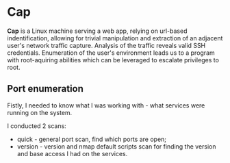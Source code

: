 # Cap
**Cap** is a Linux machine serving a web app, relying on url-based indentification, allowing for trivial manipulation and extraction of an adjacent user's network traffic capture. Analysis of the traffic reveals valid SSH credentials. Enumeration of the user's environment leads us to a program with root-aquiring abilities which can be leveraged to escalate privileges to root.

## Port enumeration
Fistly, I needed to know what I was working with - what services were running on the system.

I conducted 2 scans:
* quick - general port scan, find which ports are open;
* version - version and nmap default scripts scan for finding the version and base access I had on the services.
